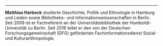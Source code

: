 ---

**Matthias Harbeck** studierte Geschichte, Politik und Ethnologie in Hamburg und Leiden sowie Bibliotheks- und Informationswissenschaften in Berlin. Seit 2009 ist er Fachreferent an der Universitätsbibliothek der Humboldt-Universität zu Berlin. Seit 2016 leitet er den von der Deutschen Forschungsgemeinschaft (DFG) geförderten Fachinformationsdienst Sozial- und Kulturanthropologie.